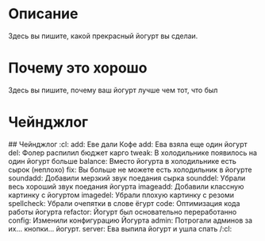 <h1>Описание</h1>
Здесь вы пишите, какой прекрасный йогурт вы сделаи.
<h1>Почему это хорошо</h1>
Здесь вы пишите, почему ваш йогурт лучше чем тот, что был
<h1>Чейнджлог</h1>
## Чейнджлог
:cl:
add: Еве дали Кофе
add: Ева взяла еще один йогурт
del: Фолер распилил бюджет карго
tweak: В холодильнике появилось на один йогурт больше
balance: Вместо йогурта в холодильнике есть сырок (неплохо)
fix: Вы больше не можете есть холодильник в йогурте
soundadd: Добавили мерзкий звук поедания сырка
sounddel: Убрали весь хороший звук поедания йогурта
imageadd: Добавили классную картинку с йогуртом
imagedel: Убрали плохую картинку с резоми
spellcheck: Убрали очепятки в слове ёгурт
code: Оптимизация кода работы йогурта
refactor: Йогурт был основательно переработанно
config: Изменили конфигурацию Йогурта
admin: Потрогали админов за их... кнопки... йогурт.
server: Ева выпила йогурт и ушла спать
/:cl:
